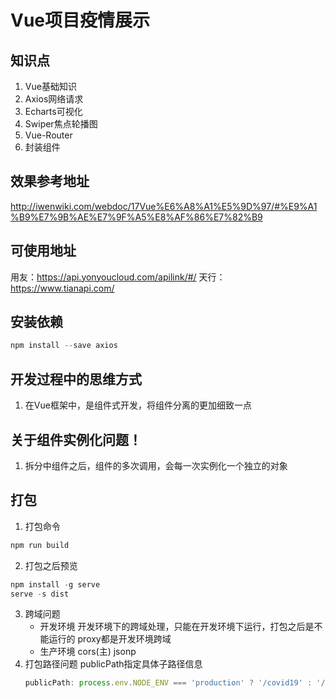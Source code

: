 # Vue项目疫情展示

## 知识点
1. Vue基础知识
2. Axios网络请求
3. Echarts可视化
4. Swiper焦点轮播图
5. Vue-Router
6. 封装组件

## 效果参考地址
http://iwenwiki.com/webdoc/17Vue%E6%A8%A1%E5%9D%97/#%E9%A1%B9%E7%9B%AE%E7%9F%A5%E8%AF%86%E7%82%B9

## 可使用地址
用友：https://api.yonyoucloud.com/apilink/#/
天行：https://www.tianapi.com/

## 安装依赖
```js
npm install --save axios
```

## 开发过程中的思维方式
1. 在Vue框架中，是组件式开发，将组件分离的更加细致一点


## 关于组件实例化问题！
1. 拆分中组件之后，组件的多次调用，会每一次实例化一个独立的对象

## 打包
1. 打包命令
```js
npm run build
```
2. 打包之后预览
```js
npm install -g serve
serve -s dist
```
3. 跨域问题
    - 开发环境
        开发环境下的跨域处理，只能在开发环境下运行，打包之后是不能运行的
        proxy都是开发环境跨域
    - 生产环境
        cors(主)
        jsonp
4. 打包路径问题
    publicPath指定具体子路径信息
    ```js
    publicPath: process.env.NODE_ENV === 'production' ? '/covid19' : '/'
    ```